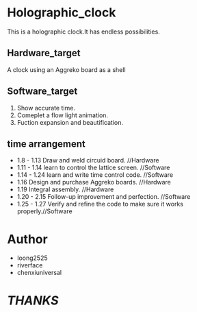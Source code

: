 # Holographic_clock
This is a holographic clock.It has endless possibilities.    
## Hardware_target
 A clock using an Aggreko board as a shell
## Software_target
1. Show accurate time.
2. Comeplet a flow light animation.
3. Fuction expansion and beautification.
## time arrangement
* 1.8  - 1.13 Draw and weld circuid board.             //Hardware
* 1.11 - 1.14 learn to control the lattice screen.     //Software
* 1.14 - 1.24 learn and write time control code.       //Software
* 1.16 Design and purchase Aggreko boards.             //Hardware
* 1.19 Integral assembly.                              //Hardware
* 1.20 - 2.15 Follow-up improvement and perfection.    //Software
* 1.25 - 1.27 Verify and refine the code to make sure it works properly.//Software
    
# Author
* loong2525
* riverface
* chenxiuniversal
# ***THANKS***

